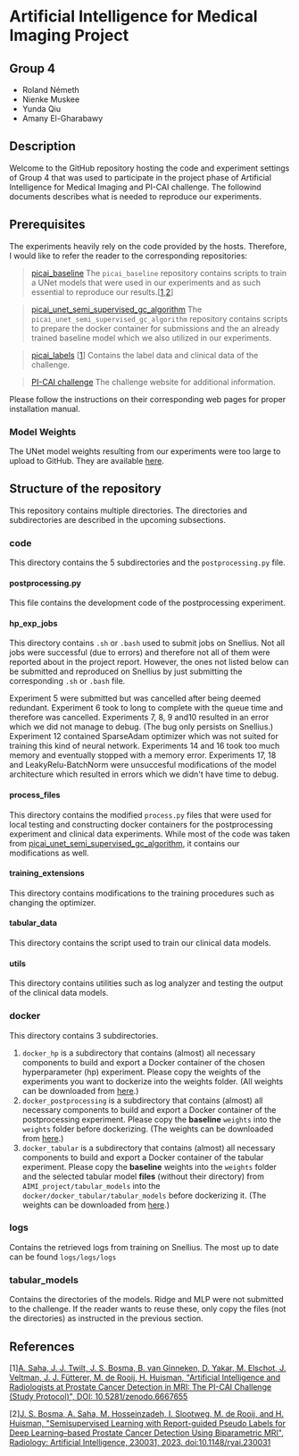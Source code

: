 # Artificial Intelligence for Medical Imaging Project
## Group 4
 - Roland Németh
 - Nienke Muskee
 - Yunda Qiu
 - Amany El-Gharabawy

## Description
Welcome to the GitHub repository hosting the code and experiment settings of Group 4 that was used to participate in the project phase of Artificial Intelligence for Medical Imaging and PI-CAI challenge. The followind documents describes what is needed to reproduce our experiments.

## Prerequisites
The experiments heavily rely on the code provided by the hosts. Therefore, I would like to refer the reader to the corresponding repositories:

> [picai_baseline](https://github.com/DIAGNijmegen/picai_baseline)
The ```picai_baseline``` repository contains scripts to train a UNet models that were used in our experiments and as such essential to reproduce our results.[[1](https://zenodo.org/record/6667655),[2](https://doi.org/10.1148/ryai.230031)]

> [picai_unet_semi_supervised_gc_algorithm](https://github.com/DIAGNijmegen/picai_unet_semi_supervised_gc_algorithm)
The ```picai_unet_semi_supervised_gc_algorithm``` repository contains scripts to prepare the docker container for submissions and the an already trained baseline model which we also utilized in our experiments. 

> [picai_labels](https://github.com/DIAGNijmegen/picai_labels) [[1](https://zenodo.org/record/6667655)]
Contains the label data and clinical data of the challenge. 

> [PI-CAI challenge](https://pi-cai.grand-challenge.org/)
The challenge website for additional information.

Please follow the instructions on their corresponding web pages for proper installation manual.

### Model Weights
The UNet model weights resulting from our experiments were too large to upload to GitHub. They are available [here](https://drive.google.com/file/d/1m30DooftxwlWTw2SUm5JYFLijFC7t6gi/view?usp=sharing).


## Structure of the repository
This repository contains multiple directories. The directories and subdirectories are described in the upcoming subsections.

### code
This directory contains the 5 subdirectories and the ```postprocessing.py``` file. 

#### postprocessing.py
This file contains the development code of the postprocessing experiment.

#### hp_exp_jobs
This directory contains ```.sh``` or ```.bash``` used to submit jobs on Snellius. Not all jobs were successful (due to errors) and therefore not all of them were reported about in the project report. However, the ones not listed below can be submitted and reproduced on Snellius by just submitting the corresponding  ```.sh``` or ```.bash``` file.

Experiment 5 were submitted but was cancelled after being deemed redundant.
Experiment 6 took to long to complete with the queue time and therefore was cancelled.
Experiments 7, 8, 9 and10 resulted in an error which we did not manage to debug. (The bug only persists on Snellius.)
Experiment 12 contained SparseAdam optimizer which was not suited for training this kind of neural network.
Experiments 14 and 16 took too much memory and eventually stopped with a memory error.
Experiments 17, 18 and LeakyRelu-BatchNorm were unsuccesful modifications of the model architecture which resulted in errors which we didn't have time to debug.

#### process_files
This directory contains the modified ```process.py``` files that were used for local testing and constructing docker containers for the postprocessing experiment and clinical data experiments. While most of the code was taken from [picai_unet_semi_supervised_gc_algorithm](https://github.com/DIAGNijmegen/picai_unet_semi_supervised_gc_algorithm), it contains our modifications as well.

#### training_extensions
This directory contains modifications to the training procedures such as changing the optimizer.

#### tabular_data
This directory contains the script used to train our clinical data models.

#### utils
This directory contains utilities such as log analyzer and testing the output of the clinical data models.

### docker 
This directory contains 3 subdirectories.
1. ```docker_hp``` is a subdirectory that contains (almost) all necessary components to build and export a Docker container of the chosen hyperparameter (hp) experiment. Please copy the weights of the experiments you want to dockerize into the weights folder. (All weights can be downloaded from [here](https://drive.google.com/file/d/1m30DooftxwlWTw2SUm5JYFLijFC7t6gi/view?usp=sharing).)
2. ```docker_postprocessing``` is a subdirectory that contains (almost) all necessary components to build and export a Docker container of the postprocessing experiment. Please copy the **baseline** ```weights``` into the ```weights``` folder before dockerizing. (The weights can be downloaded from [here](https://drive.google.com/file/d/1m30DooftxwlWTw2SUm5JYFLijFC7t6gi/view?usp=sharing).)
3. ```docker_tabular``` is a subdirectory that contains (almost) all necessary components to build and export a Docker container of the tabular experiment. Please copy the **baseline** weights into the ```weights``` folder and the selected tabular model **files** (without their directory) from ```AIMI_project/tabular_models``` into the ```docker/docker_tabular/tabular_models``` before dockerizing it. (The weights can be downloaded from [here](https://drive.google.com/file/d/1m30DooftxwlWTw2SUm5JYFLijFC7t6gi/view?usp=sharing).)

### logs
Contains the retrieved logs from training on Snellius. The most up to date can be found ```logs/logs/logs```

### tabular_models
Contains the directories of the models. Ridge and MLP were not submitted to the challenge. If the reader wants to reuse these, only copy the files (not the directories) as instructed in the previous section.

## References
[1][A. Saha, J. J. Twilt, J. S. Bosma, B. van Ginneken, D. Yakar, M. Elschot, J. Veltman, J. J. Fütterer, M. de Rooij, H. Huisman, "Artificial Intelligence and Radiologists at Prostate Cancer Detection in MRI: The PI-CAI Challenge (Study Protocol)", DOI: 10.5281/zenodo.6667655](https://zenodo.org/record/6667655)

[2][J. S. Bosma, A. Saha, M. Hosseinzadeh, I. Slootweg, M. de Rooij, and H. Huisman, "Semisupervised Learning with Report-guided Pseudo Labels for Deep Learning–based Prostate Cancer Detection Using Biparametric MRI", Radiology: Artificial Intelligence, 230031, 2023. doi:10.1148/ryai.230031](https://doi.org/10.1148/ryai.230031)
